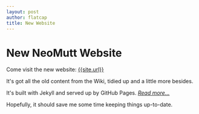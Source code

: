 ```yaml
---
layout: post
author: flatcap
title: New Website
---
```


# New NeoMutt Website

Come visit the new website: [{{site.url}}]({{site.url}})

It's got all the old content from the Wiki, tidied up and a little more besides.

It's built with Jekyll and served up by GitHub Pages. [*Read more...*]({{site.url}}/site.html)

Hopefully, it should save me some time keeping things up-to-date.

